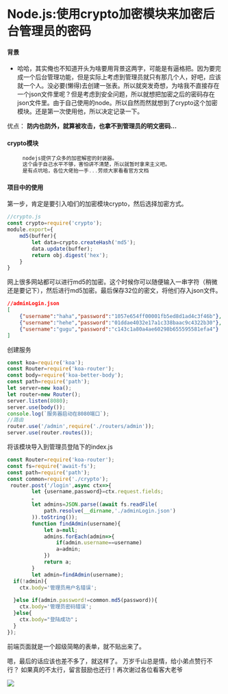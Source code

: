 # Node.js:使用crypto加密模块来加密后台管理员的密码

#### 背景
* 哈哈，其实俺也不知道开头为啥要用背景这两字，可能是有逼格把。因为要完成一个后台管理功能，但是实际上考虑到管理员就只有那几个人，好吧，应该就一个人。没必要(懒得)去创建一张表。所以就突发奇想，为啥我不直接存在一个json文件里呢？但是考虑到安全问题，所以就想把加密之后的密码存在json文件里。由于自己使用的node。所以自然而然就想到了crypto这个加密模块。还是第一次使用他，所以决定记录一下。

优点：
**防内也防外，就算被攻击，也拿不到管理员的明文密码...**
#### crypto模块
    
```javascript
     nodejs提供了众多的加密解密的封装器。
     这个由于自己水平不够，害怕讲不清楚，所以就暂时拿来主义吧。
     是有点坑哈，各位大佬抬一手...劳烦大家看看官方文档

```
#### 项目中的使用
第一步，肯定是要引入咱们的加密模块crypto，然后选择加密方式。
```javascript
//crypto.js
const crypto=require('crypto');
module.export={
    md5(buffer){
        let data=crypto.createHash('md5');
        data.update(buffer);
        return obj.digest('hex');
    }
}

```
网上很多网站都可以进行md5的加密。这个时候你可以随便输入一串字符（稍微还是要记下），然后进行md5加密。最后保存32位的密文，将他们存入json文件。

```json
//adminLogin.json
[
    {"username":"haha","password":"1057e654ff00001fb5ed8d1ad4c3f46b"},
    {"username":"hehe","password":"01ddae4032e17a1c338baac9c4322b30"},
    {"username":"gugu","password":"c143c1a80a4ae60298b655595581efa4"}
]
```
创建服务
```javascript
const koa=require('koa');
const Router=require('koa-router');
const body=require('koa-better-body');
const path=require('path');
let server=new koa();
let router=new Router();
server.listen(8080);
server.use(body());
console.log(`服务器启动在8080端口`);
//路由
router.use('/admin',require('./routers/admin'));
server.use(router.routes());
```

将该模块导入到管理员登陆下的index.js
```javascript
const Router=require('koa-router');
const fs=require('await-fs');
const path=require('path');
const common=require('./crypto');
 router.post('/login',async ctx=>{
        let {username,password}=ctx.request.fields;
        。
        let admins=JSON.parse((await fs.readFile(
            path.resolve(__dirname,'./adminLogin.json')
        )).toString());
        function findAdmin(username){
            let a=null;
            admins.forEach(admin=>{
                if(admin.username==username)
                a=admin;
            })
            return a;
        }
        let admin=findAdmin(username);
  if(!admin){
    ctx.body='管理员用户名错误';  
  
  }else if(admin.password!=common.md5(password)){
    ctx.body='管理员密码错误';  
  }else{
    ctx.body="登陆成功"；
  }
});
```
前端页面就是一个超级简略的表单，就不贴出来了。

嗯，最后的话应该也差不多了，就这样了。
万岁千山总是情，给小弟点赞行不行？
如果真的不太行，留言鼓励也还行！再次谢过各位看客大老爷

![](https://user-gold-cdn.xitu.io/2019/10/21/16dee9f405f8669e?w=500&h=313&f=jpeg&s=20467)
